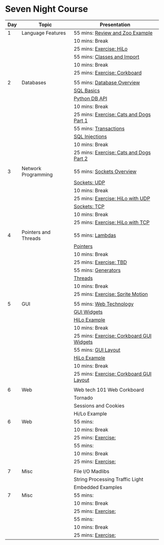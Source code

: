 # Seven Night Course
 
| Day   | Topic                | Presentation                                                                                               |
| ----- | -----                | -------                                                                                                    |
| 1     | Language Features    | 55 mins: [Review and Zoo Example](../Topics/01_LanguageFeatures/A_01_Review.pptx)                          |
|       |                      | 10 mins: Break                                                                                             |
|       |                      | 25 mins: [Exercise: HiLo](../Topics/01_LanguageFeatures/EX1_HiLowCorkBoard/A_EX1_HiLoCorkBoard.pptx)       |
|       |                      | 55 mins: [Classes and Import](../Topics/01_LanguageFeatures/A_02_ModulesObjects.pptx)                      |
|       |                      | 10 mins: Break                                                                                             |
|       |                      | 25 mins: [Exercise: Corkboard](../Topics/01_LanguageFeatures/EX1_HiLowCorkBoard/A_EX1_HiLoCorkBoard.pptx)  |
| | | |
| 2     | Databases            | 55 mins: [Database Overview](../Topics/02_Databases/B_01_Database_Overview.pptx)                           |
|       |                      | [SQL Basics](../Topics/02_Databases/B_02_SQL_Basics.pptx)                                                  |
|       |                      | [Python DB API](../Topics/02_Databases/B_03_PythonDBAPI.pptx)                                              |
|       |                      | 10 mins: Break                                                                                             |             
|       |                      | 25 mins: [Exercise: Cats and Dogs Part 1](../Topics/02_Databases/EX2_CatsAndDogs/B_EX2_CatsAndDogs.pptx)   |
|       |                      | 55 mins: [Transactions](../Topics/02_Databases/B_04_Transactions.pptx)                                     |
|       |                      | [SQL Injections](../Topics/02_Databases/B_05_SQL_Injection.pptx)                                           |
|       |                      | 10 mins: Break                                                                                             |
|       |                      | 25 mins: [Exercise: Cats and Dogs Part 2](../Topics/02_Databases/EX2_CatsAndDogs/B_EX2_CatsAndDogs.pptx)   |
| | | |
| 3     | Network Programming  | 55 mins: [Sockets Overview](../Topics/03_NetworkProgramming/C_01_SocketsOverview.pptx)                     |
|       |                      | [Sockets: UDP](../Topics/03_NetworkProgramming/C_02_UDP.pptx)                                              |
|       |                      | 10 mins: Break                                                                                             |
|       |                      | 25 mins: [Exercise: HiLo with UDP](../Topics/03_NetworkProgramming/EX3_NetworkHiLo/C_EX3_NetworkHiLo.pptx) |
|       |                      | [Sockets: TCP](../Topics/03_NetworkProgramming/C_03_TCP.pptx)                                              |
|       |                      | 10 mins: Break                                                                                             |
|       |                      | 25 mins: [Exercise: HiLo with TCP](../Topics/03_NetworkProgramming/EX3_NetworkHiLo/C_EX3_NetworkHiLo.pptx) |
| | | |
| 4     | Pointers and Threads | 55 mins: [Lambdas](../Topics/X04_Generators/lambda_tinker.py)                                              |
|       |                      | [Pointers](TBD)                                                                                            |
|       |                      | 10 mins: Break                                                                                             |
|       |                      | 25 mins: [Exercise: TBD](TBD)                                                                              |
|       |                      | 55 mins: [Generators](../Topics/X04_Generators)                                                            |
|       |                      | [Threads](../Topics/X01_Threads)                                                                           |
|       |                      | 10 mins: Break                                                                                             |
|       |                      | 25 mins: [Exercise: Sprite Motion](../Topics/X01_Threads/EXX1_Sprites)                                     |
| | | |
| 5     | GUI                  | 55 mins: [Web Technology](../Topics/04_GUIs/D_01_Overview.pptx)                                            |
|       |                      | [GUI Widgets](../Topics/04_GUIs/D_02_Widgets.pptx)                                                         |
|       |                      | [HiLo Example](../Topics/04_GUIs/D_04_Example.pptx)                                                        |
|       |                      | 10 mins: Break                                                                                             |
|       |                      | 25 mins: [Exercise: Corkboard GUI Widgets](../Topics/04_GUIs/EX4_CorkboardGUI/D_EX4_MessageGUI.pptx)       | 
|       |                      | 55 mins: [GUI Layout](../Topics/04_GUIs/D_03_Layout.pptx)                                                  |
|       |                      | [HiLo Example](../Topics/04_GUIs/D_04_Example.pptx)                                                        |
|       |                      | 10 mins: Break                                                                                             |
|       |                      | 25 mins: [Exercise: Corkboard GUI Layout](../Topics/04_GUIs/EX4_CorkboardGUI/D_EX4_MessageGUI.pptx)        |
| | | |
| 6     | Web                  | Web tech 101          Web Corkboard     |
|       |                      | Tornado                                 |
|       |                      | Sessions and Cookies                    |
|       |                      | Hi/Lo Example                           |
| 6     | Web                  | 55 mins: []() |
|       |                      | 10 mins: Break
|       |                      | 25 mins: [Exercise:]() | |
|       |                      | 55 mins: []() |
|       |                      | 10 mins: Break
|       |                      | 25 mins: [Exercise:]() | |
| | | |
| 7     | Misc                 | File I/O              Madlibs           |
|       |                      | String Processing     Traffic Light     |
|       |                      | Embedded Examples                       |
| 7     | Misc                 | 55 mins: []() |
|       |                      | 10 mins: Break |
|       |                      | 25 mins: [Exercise:]()  |
|       |                      | 55 mins: []() |
|       |                      | 10 mins: Break |
|       |                      | 25 mins: [Exercise:]() | 